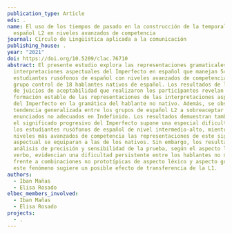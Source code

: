 ```yaml
---
publication_type: Article
eds: .
name: El uso de los tiempos de pasado en la construcción de la temporalidad en
  español L2 en niveles avanzados de competencia
journal: Círculo de Lingüística aplicada a la comunicación
publishing_house: .
year: "2021"
doi: https://doi.org/10.5209/clac.76710
abstract: El presente estudio explora las representaciones gramaticales de las
  interpretaciones aspectuales del Imperfecto en español que manejan 54
  estudiantes rusófonos de español con niveles avanzados de competencia y un
  grupo control de 18 hablantes nativos de español. Los resultados de la prueba
  de juicios de aceptabilidad que realizaron los participantes revelan una
  formación estable de las representaciones de las interpretaciones aspectuales
  del Imperfecto en la gramática del hablante no nativo. Además, se observó una
  tendencia generalizada entre los grupos de español L2 a sobreaceptar
  enunciados no adecuados en Indefinido. Los resultados demuestran también que
  el significado progresivo del Imperfecto supone una especial dificultad para
  los estudiantes rusófonos de español de nivel intermedio-alto, mientras que en
  niveles más avanzados de competencia las representaciones de este significado
  aspectual se equiparan a las de los nativos. Sin embargo, los resultados del
  análisis de precisión y sensibilidad de la prueba, según el aspecto léxico del
  verbo, evidencian una dificultad persistente entre los hablantes no nativos
  frente a combinaciones no prototípicas de aspecto léxico y aspecto gramatical;
  este fenómeno sugiere un posible efecto de transferencia de la L1.
authors:
  - Iban Mañas
  - Elisa Rosado
elbec_members_involved:
  - Iban Mañas
  - Elisa Rosado
projects:
  - .
---
```

